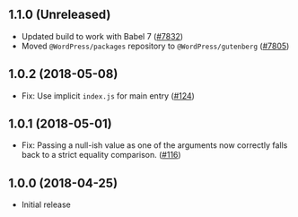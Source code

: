 ## 1.1.0 (Unreleased)

- Updated build to work with Babel 7 ([#7832](https://github.com/WordPress/gutenberg/pull/7832))
- Moved `@WordPress/packages` repository to `@WordPress/gutenberg` ([#7805](https://github.com/WordPress/gutenberg/pull/7805))

## 1.0.2 (2018-05-08)

- Fix: Use implicit `index.js` for main entry ([#124](https://github.com/WordPress/packages/pull/124))

## 1.0.1 (2018-05-01)

- Fix: Passing a null-ish value as one of the arguments now correctly falls back to a strict equality comparison. ([#116](https://github.com/WordPress/packages/pull/116))

## 1.0.0 (2018-04-25)

- Initial release
